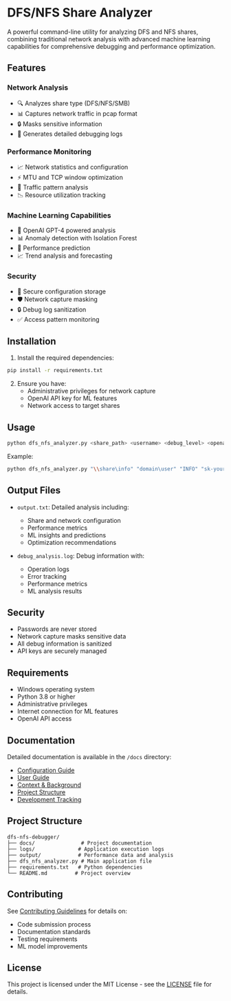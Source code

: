 # DFS/NFS Share Analyzer

A powerful command-line utility for analyzing DFS and NFS shares, combining traditional network analysis with advanced machine learning capabilities for comprehensive debugging and performance optimization.

## Features

### Network Analysis
- 🔍 Analyzes share type (DFS/NFS/SMB)
- 📊 Captures network traffic in pcap format
- 🔒 Masks sensitive information
- 📝 Generates detailed debugging logs

### Performance Monitoring
- 📈 Network statistics and configuration
- ⚡ MTU and TCP window optimization
- 🔄 Traffic pattern analysis
- 📉 Resource utilization tracking

### Machine Learning Capabilities
- 🤖 OpenAI GPT-4 powered analysis
- 📊 Anomaly detection with Isolation Forest
- 🔮 Performance prediction
- 📈 Trend analysis and forecasting

### Security
- 🔐 Secure configuration storage
- 🛡️ Network capture masking
- 🔒 Debug log sanitization
- ✅ Access pattern monitoring

## Installation

1. Install the required dependencies:
```bash
pip install -r requirements.txt
```

2. Ensure you have:
   - Administrative privileges for network capture
   - OpenAI API key for ML features
   - Network access to target shares

## Usage

```bash
python dfs_nfs_analyzer.py <share_path> <username> <debug_level> <openai_key>
```

Example:
```bash
python dfs_nfs_analyzer.py "\\share\info" "domain\user" "INFO" "sk-your-openai-key"
```

## Output Files

- `output.txt`: Detailed analysis including:
  - Share and network configuration
  - Performance metrics
  - ML insights and predictions
  - Optimization recommendations
  
- `debug_analysis.log`: Debug information with:
  - Operation logs
  - Error tracking
  - Performance metrics
  - ML analysis results

## Security

- Passwords are never stored
- Network capture masks sensitive data
- All debug information is sanitized
- API keys are securely managed

## Requirements

- Windows operating system
- Python 3.8 or higher
- Administrative privileges
- Internet connection for ML features
- OpenAI API access

## Documentation

Detailed documentation is available in the `/docs` directory:
- [Configuration Guide](docs/CONFIGURATION.md)
- [User Guide](docs/GUIDE.md)
- [Context & Background](docs/CONTEXT.md)
- [Project Structure](docs/PROJECT_STRUCTURE.md)
- [Development Tracking](docs/TRACKING.md)

## Project Structure

```
dfs-nfs-debugger/
├── docs/               # Project documentation
├── logs/              # Application execution logs
├── output/            # Performance data and analysis
├── dfs_nfs_analyzer.py # Main application file
├── requirements.txt   # Python dependencies
└── README.md         # Project overview
```

## Contributing

See [Contributing Guidelines](CONTRIBUTING.md) for details on:
- Code submission process
- Documentation standards
- Testing requirements
- ML model improvements

## License

This project is licensed under the MIT License - see the [LICENSE](LICENSE) file for details.

